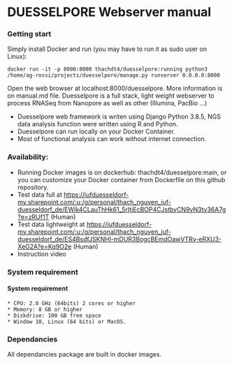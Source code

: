 # DUESSELPORE Webserver manual

### Getting start
Simply install Docker and run (you may have to run it as sudo user on Linux):
```console
docker run -it -p 8000:8000 thachdt4/duesselpore:running python3 /home/ag-rossi/projects/duesselpore/manage.py runserver 0.0.0.0:8000
```
Open the web browser at localhost:8000/duesselpore. More information is on manual.md file.
Duesselpore is a full stack, light weight webserver to process RNASeq from Nanopore as well as other (Illumina, PacBio ...)
* Duesselpore web framework is writen using Django Python 3.8.5, NGS data analysis function were written using R and Python.
* Duesselpore can run locally on your Docker Container.
* Most of functional analysis can work without internet connection.

### Availability:
* Running Docker images is on dockerhub: thachdt4/duesselpore:main, or you can customize your Docker container from Dockerfile on this github repository.
* Test data full at https://iufduesseldorf-my.sharepoint.com/:u:/g/personal/thach_nguyen_iuf-duesseldorf_de/EWIk4CLauThHk61_5rItjEcBOP4CJstbyCN9yN3ty36A7g?e=zRUf1T (Human)
* Test data lightweight at https://iufduesseldorf-my.sharepoint.com/:u:/g/personal/thach_nguyen_iuf-duesseldorf_de/ES4BsdfJSKNHl-mDUR3BogcBEmdOawVTRy-eRXU3-XeG2A?e=Kq9O2e (Human)
* Instruction video 

### System requirement
#### System requirement
    * CPU: 2.0 GHz (64bits) 2 cores or higher
    * Memory: 8 GB or higher
    * Diskdrive: 100 GB free space 
    * Window 10, Linux (64 bits) or MacOS.

### Dependancies
All dependancies package are built in docker images.
